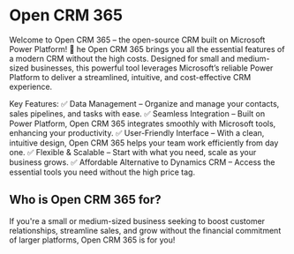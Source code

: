 # Open CRM 365

Welcome to Open CRM 365 – the open-source CRM built on Microsoft Power Platform! 🎉
 he
Open CRM 365 brings you all the essential features of a modern CRM without the high costs. Designed for small and medium-sized businesses, this powerful tool leverages Microsoft’s reliable Power Platform to deliver a streamlined, intuitive, and cost-effective CRM experience.

Key Features:
✅ Data Management – Organize and manage your contacts, sales pipelines, and tasks with ease.
✅ Seamless Integration – Built on Power Platform, Open CRM 365 integrates smoothly with Microsoft tools, enhancing your productivity.
✅ User-Friendly Interface – With a clean, intuitive design, Open CRM 365 helps your team work efficiently from day one.
✅ Flexible & Scalable – Start with what you need, scale as your business grows.
✅ Affordable Alternative to Dynamics CRM – Access the essential tools you need without the high price tag.

## Who is Open CRM 365 for?

If you're a small or medium-sized business seeking to boost customer relationships, streamline sales, and grow without the financial commitment of larger platforms, Open CRM 365 is for you!
